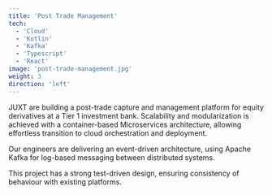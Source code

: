 ```yaml
---
title: 'Post Trade Management'
tech:
  - 'Cloud'
  - 'Kotlin'
  - 'Kafka'
  - 'Typescript'
  - 'React'
image: 'post-trade-management.jpg'
weight: 3
direction: 'left'
---
```


JUXT are building a post-trade capture and management platform for equity derivatives at a Tier 1 investment bank. Scalability and modularization is achieved with a container-based Microservices architecture, allowing effortless transition to cloud orchestration and deployment.

Our engineers are delivering an event-driven architecture, using Apache Kafka for log-based messaging between distributed systems.

This project has a strong test-driven design, ensuring consistency of behaviour with existing platforms.
